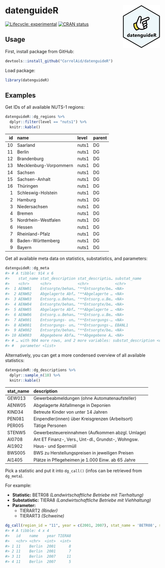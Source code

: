 
<!-- README.md is generated from README.Rmd. Please edit that file -->

# datenguideR <img src='man/figures/logo.png' align="right" height="139" />

<!-- badges: start -->

[![Lifecycle:
experimental](https://img.shields.io/badge/lifecycle-experimental-orange.svg)](https://www.tidyverse.org/lifecycle/#experimental)
[![CRAN
status](https://www.r-pkg.org/badges/version/Projects)](https://cran.r-project.org/package=Projects)
<!-- badges: end -->

## Usage

First, install package from GitHub:

``` r
devtools::install_github("CorrelAid/datenguideR")
```

Load package:

``` r
library(datenguideR)
```

## Examples

Get IDs of all available NUTS-1 regions:

``` r
datenguideR::dg_regions %>%
  dplyr::filter(level == "nuts1") %>%
  knitr::kable()
```

| id | name                   | level | parent |
| -: | :--------------------- | :---- | :----- |
| 10 | Saarland               | nuts1 | DG     |
| 11 | Berlin                 | nuts1 | DG     |
| 12 | Brandenburg            | nuts1 | DG     |
| 13 | Mecklenburg-Vorpommern | nuts1 | DG     |
| 14 | Sachsen                | nuts1 | DG     |
| 15 | Sachsen-Anhalt         | nuts1 | DG     |
| 16 | Thüringen              | nuts1 | DG     |
|  1 | Schleswig-Holstein     | nuts1 | DG     |
|  2 | Hamburg                | nuts1 | DG     |
|  3 | Niedersachsen          | nuts1 | DG     |
|  4 | Bremen                 | nuts1 | DG     |
|  5 | Nordrhein-Westfalen    | nuts1 | DG     |
|  6 | Hessen                 | nuts1 | DG     |
|  7 | Rheinland-Pfalz        | nuts1 | DG     |
|  8 | Baden-Württemberg      | nuts1 | DG     |
|  9 | Bayern                 | nuts1 | DG     |

Get all available meta data on statistics, substatistics, and
parameters:

``` r
datenguideR::dg_meta
#> # A tibble: 914 x 6
#>    stat_name stat_description stat_descriptio… substat_name
#>    <chr>     <chr>            <chr>            <chr>       
#>  1 AENW01    Entsorgte/behan… "**Entsorgte/be… <NA>        
#>  2 AENW02    Abgelagerte Abf… "**Abgelagerte … <NA>        
#>  3 AENW03    Entsorg.u.Behan… "**Entsorg.u.Be… <NA>        
#>  4 AENW04    Entsorgte/behan… "**Entsorgte/be… <NA>        
#>  5 AENW05    Abgelagerte Abf… "**Abgelagerte … <NA>        
#>  6 AENW06    Entsorg.u.Behan… "**Entsorg.u.Be… <NA>        
#>  7 AEW001    Entsorgungs- un… "**Entsorgungs-… <NA>        
#>  8 AEW001    Entsorgungs- un… "**Entsorgungs-… EBANL1      
#>  9 AEW002    Entsorgte/behan… "**Entsorgte/be… <NA>        
#> 10 AEW003    Abgegebene Abfa… "**Abgegebene A… <NA>        
#> # … with 904 more rows, and 2 more variables: substat_description <chr>,
#> #   parameter <list>
```

Alternatively, you can get a more condensed overview of all available
statistics:

``` r
datenguideR::dg_descriptions %>%
  dplyr::sample_n(10) %>% 
  knitr::kable()
```

| stat\_name | description                                        |
| :--------- | :------------------------------------------------- |
| GEW013     | Gewerbeabmeldungen (ohne Automatenaufsteller)      |
| AENW05     | Abgelagerte Abfallmenge in Deponien                |
| KIND34     | Betreute Kinder von unter 14 Jahren                |
| PEN081     | Einpendler(innen) über Kreisgrenzen (Arbeitsort)   |
| PER005     | Tätige Personen                                    |
| STENW5     | Gewerbesteuereinnahmen (Aufkommen abzgl. Umlage)   |
| AI0708     | Ant ET Finanz-, Vers., Unt-dl., Grundst-, Wohngsw. |
| AI1902     | Haus- und Sperrmüll                                |
| BWS005     | BWS zu Herstellungspreisen in jeweiligen Preisen   |
| AI1405     | Plätze in Pflegeheimen je 1.000 Einw. ab 65 Jahre  |

Pick a statistic and put it into `dg_call()` (infos can be retrieved
from `dg_meta`).

For example:

  - **Statistic:** BETR08 *(Landwirtschaftliche Betriebe mit
    Tierhaltung)*
  - **Substatistic:** TIERA8 *(Landwirtschaftliche Betriebe mit
    Viehhaltung)*
  - **Parameter:**
      - TIERART2 *(Rinder)*
      - TIERART3 *(Schweine)*

<!-- end list -->

``` r
dg_call(region_id = "11", year = c(2001, 2007), stat_name = 'BETR08', substat_name = 'TIERA8', parameter = c("TIERART2", "TIERART3"))
#> # A tibble: 4 x 4
#>   id    name    year TIERA8
#>   <chr> <chr>  <int>  <int>
#> 1 11    Berlin  2001      8
#> 2 11    Berlin  2001      7
#> 3 11    Berlin  2007     11
#> 4 11    Berlin  2007      5
```
